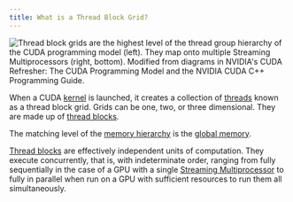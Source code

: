 ```yaml
---
title: What is a Thread Block Grid?
---
```


![Thread block grids are the highest level of the thread group hierarchy of the [CUDA programming model](/gpu-glossary/device-software/cuda-programming-model) (left). They map onto multiple [Streaming Multiprocessors](/gpu-glossary/device-hardware/streaming-multiprocessor) (right, bottom). Modified from diagrams in NVIDIA's [CUDA Refresher: The CUDA Programming Model](https://developer.nvidia.com/blog/cuda-refresher-cuda-programming-model/) and the NVIDIA [CUDA C++ Programming Guide](https://docs.nvidia.com/cuda/cuda-c-programming-guide/index.html#programming-model).](themed-image://cuda-programming-model.svg)

When a CUDA [kernel](/gpu-glossary/device-software/kernel) is launched, it
creates a collection of [threads](/gpu-glossary/device-software/thread) known as
a thread block grid. Grids can be one, two, or three dimensional. They are made
up of [thread blocks](/gpu-glossary/device-software/thread-block).

The matching level of the
[memory hierarchy](/gpu-glossary/device-software/memory-hierarchy) is the
[global memory](/gpu-glossary/device-software/global-memory).

[Thread blocks](/gpu-glossary/device-software/thread-block) are effectively
independent units of computation. They execute concurrently, that is, with
indeterminate order, ranging from fully sequentially in the case of a GPU with a
single
[Streaming Multiprocessor](/gpu-glossary/device-hardware/streaming-multiprocessor)
to fully in parallel when run on a GPU with sufficient resources to run them all
simultaneously.
